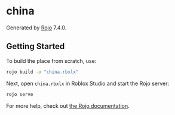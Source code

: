 # china
Generated by [Rojo](https://github.com/rojo-rbx/rojo) 7.4.0.

## Getting Started
To build the place from scratch, use:

```bash
rojo build -o "china.rbxlx"
```

Next, open `china.rbxlx` in Roblox Studio and start the Rojo server:

```bash
rojo serve
```

For more help, check out [the Rojo documentation](https://rojo.space/docs).